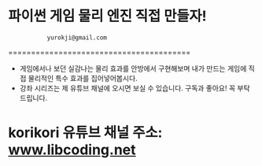 # 파이썬 게임 물리 엔진 직접 만들자!
               yurokji@gmail.com
========================================
- 게임에서나 보던 실감나는 물리 효과를  안방에서 구현해보며 내가 만드는 게임에 직접 물리적인 특수 효과를 집어넣어봅시다.
- 강좌 시리즈는 제 유튜브 채널에 오시면 보실 수 있습니다.
구독과 좋아요! 꼭 부탁드립니다.

korikori 유튜브 채널 주소: www.libcoding.net
============================================
